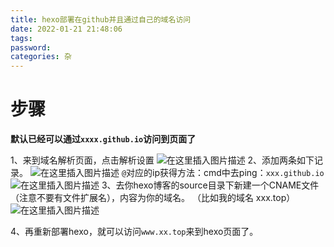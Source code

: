 ```yaml
---
title: hexo部署在github并且通过自己的域名访问
date: 2022-01-21 21:48:06
tags:
password:
categories: 杂
---
```


# 步骤
**默认已经可以通过`xxxx.github.io`访问到页面了**

1、来到域名解析页面，点击解析设置
![在这里插入图片描述](https://img-blog.csdnimg.cn/387cd4ca08014f62aa81f2dd9c8d9c8b.png?x-oss-process=image/watermark,type_d3F5LXplbmhlaQ,shadow_50,text_Q1NETiBAZkZlZS1vcHM=,size_20,color_FFFFFF,t_70,g_se,x_16)
2、添加两条如下记录。
![在这里插入图片描述](https://img-blog.csdnimg.cn/dcf65386a7fe4780a76fe9d810711c36.png)
`@`对应的ip获得方法：cmd中去ping：`xxx.github.io`
![在这里插入图片描述](https://img-blog.csdnimg.cn/bc135e8a051a45a383c96c8fb2cc4942.png?x-oss-process=image/watermark,type_d3F5LXplbmhlaQ,shadow_50,text_Q1NETiBAZkZlZS1vcHM=,size_20,color_FFFFFF,t_70,g_se,x_16)
3、去你hexo博客的source目录下新建一个CNAME文件（注意不要有文件扩展名），内容为你的域名。
（比如我的域名 xxx.top）
![在这里插入图片描述](https://img-blog.csdnimg.cn/221416a72a1949f3af57b91bfe81c53a.png?x-oss-process=image/watermark,type_d3F5LXplbmhlaQ,shadow_50,text_Q1NETiBAZkZlZS1vcHM=,size_20,color_FFFFFF,t_70,g_se,x_16)

4、再重新部署hexo，就可以访问`www.xx.top`来到hexo页面了。